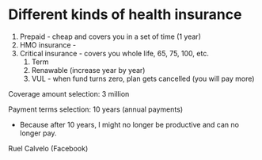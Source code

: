 # Different kinds of health insurance

1. Prepaid - cheap and covers you in a set of time (1 year)
2. HMO insurance -
3. Critical insurance - covers you whole life, 65, 75, 100, etc.
   1. Term
   2. Renawable (increase year by year)
   3. VUL - when fund turns zero, plan gets cancelled (you will pay more)

Coverage amount selection: 3 million

Payment terms selection: 10 years (annual payments)

- Because after 10 years, I might no longer be productive and can no longer pay.

Ruel Calvelo (Facebook)

